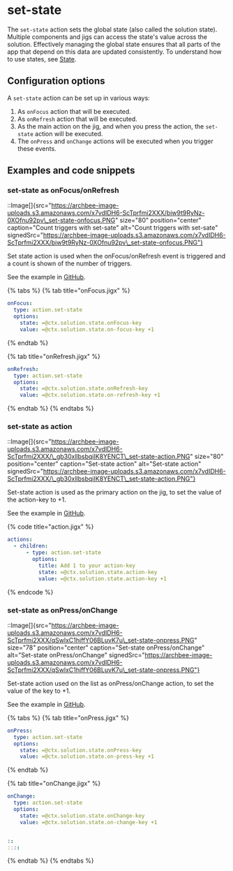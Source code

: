 # set-state

The `set-state` action sets the global state (also called the solution state). Multiple components and jigs can access the state's value across the solution. Effectively managing the global state ensures that all parts of the app that depend on this data are updated consistently. To understand how to use states, see [State](https://docs.jigx.com/state).

## Configuration options

A `set-state` action can be set up in various ways:

1. As `onFocus` action that will be executed.
2. As `onRefresh` action that will be executed.
3. As the main action on the jig, and when you press the action, the `set-state` action will be executed.
4. The `onPress` and `onChange` actions will be executed when you trigger these events.

## Examples and code snippets

### set-state as onFocus/onRefresh

::Image\[]{src="https://archbee-image-uploads.s3.amazonaws.com/x7vdIDH6-ScTprfmi2XXX/biw9t9RyNz-0XOfnu92pv\_set-state-onfocus.PNG" size="80" position="center" caption="Count triggers with set-sate" alt="Count triggers with set-sate" signedSrc="https://archbee-image-uploads.s3.amazonaws.com/x7vdIDH6-ScTprfmi2XXX/biw9t9RyNz-0XOfnu92pv\_set-state-onfocus.PNG"}

Set state action is used when the onFocus/onRefresh event is triggered and a count is shown of the number of triggers.

See the example in [GitHub](https://github.com/jigx-com/jigx-samples/blob/main/quickstart/jigx-samples/jigs/jigx-actions/set-state/static-data/set-state-focus-refresh.jigx).

{% tabs %}
{% tab title="onFocus.jigx" %}
```yaml
onFocus: 
  type: action.set-state
  options:
    state: =@ctx.solution.state.onFocus-key
    value: =@ctx.solution.state.on-focus-key +1 
```
{% endtab %}

{% tab title="onRefresh.jigx" %}
```yaml
onRefresh: 
  type: action.set-state
  options:
    state: =@ctx.solution.state.onRefresh-key
    value: =@ctx.solution.state.on-refresh-key +1
```
{% endtab %}
{% endtabs %}

### set-state as action

::Image\[]{src="https://archbee-image-uploads.s3.amazonaws.com/x7vdIDH6-ScTprfmi2XXX/\_gb30xllbsbqiIK8YENCT\_set-state-action.PNG" size="80" position="center" caption="Set-state action" alt="Set-state action" signedSrc="https://archbee-image-uploads.s3.amazonaws.com/x7vdIDH6-ScTprfmi2XXX/\_gb30xllbsbqiIK8YENCT\_set-state-action.PNG"}

Set-state action is used as the primary action on the jig, to set the value of the action-key to +1.

See the example in [GitHub](https://github.com/jigx-com/jigx-samples/blob/main/quickstart/jigx-samples/jigs/jigx-actions/set-state/static-data/set-state-action.jigx).

{% code title="action.jigx" %}
```yaml
actions:
  - children:
      - type: action.set-state
        options:
          title: Add 1 to your action-key
          state: =@ctx.solution.state.action-key
          value: =@ctx.solution.state.action-key +1
```
{% endcode %}

### set-state as onPress/onChange

::Image\[]{src="https://archbee-image-uploads.s3.amazonaws.com/x7vdIDH6-ScTprfmi2XXX/qSwlxC1hjffY06BLuvK7u\_set-state-onpress.PNG" size="78" position="center" caption="Set-state onPress/onChange" alt="Set-state onPress/onChange" signedSrc="https://archbee-image-uploads.s3.amazonaws.com/x7vdIDH6-ScTprfmi2XXX/qSwlxC1hjffY06BLuvK7u\_set-state-onpress.PNG"}

Set-state action used on the list as onPress/onChange action, to set the value of the key to +1.

See the example in [GitHub](https://github.com/jigx-com/jigx-samples/blob/main/quickstart/jigx-samples/jigs/jigx-actions/set-state/static-data/set-state-onpress-onchange.jigx).

{% tabs %}
{% tab title="onPress.jigx" %}
```yaml
onPress: 
  type: action.set-state
  options:
    state: =@ctx.solution.state.onPress-key
    value: =@ctx.solution.state.on-press-key +1
```
{% endtab %}

{% tab title="onChange.jigx" %}
```yaml
onChange: 
  type: action.set-state
  options:
    state: =@ctx.solution.state.onChange-key
    value: =@ctx.solution.state.on-change-key +1


::
::::
```


{% endtab %}
{% endtabs %}
